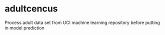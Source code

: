 # adultcencus
Process adult data set from UCI machine learning repository before putting in model prediction
